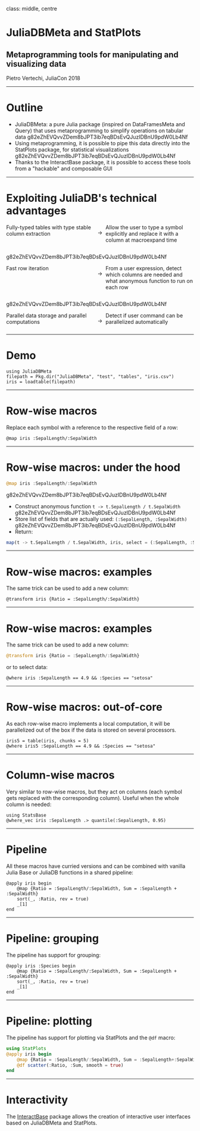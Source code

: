 class: middle, centre
# JuliaDBMeta and StatPlots
## Metaprogramming tools for manipulating and visualizing data
Pietro Vertechi, JuliaCon 2018

---

# Outline

- JuliaDBMeta: a pure Julia package (inspired on DataFramesMeta and Query) that uses metaprogramming to simplify operations on tabular data
g82eZhEVQvvZDem8bJPT3ib7eqBDsEvQJuzIDBnU9pdW0Lb4Nf
- Using metaprogramming, it is possible to pipe this data directly into the StatPlots package, for statistical visualizations
g82eZhEVQvvZDem8bJPT3ib7eqBDsEvQJuzIDBnU9pdW0Lb4Nf
- Thanks to the InteractBase package, it is possible to access these tools from a "hackable" and composable GUI

---
# Exploiting JuliaDB's technical advantages

<div style="display: flex; orientation: row;">
    <div style="width: 47%;">
        Fully-typed tables with type stable column extraction
    </div>
    <p style="width: 6%; text-align:center;">
        &rarr;
    </p>
    <div style="width: 47%;">
        Allow the user to type a symbol explicitly and replace it with a column at macroexpand time
    </div>
</div>
<div style="height: 1em;"></div>

g82eZhEVQvvZDem8bJPT3ib7eqBDsEvQJuzIDBnU9pdW0Lb4Nf

<div style="display: flex; orientation: row; justify-content:center">
    <div style="width: 47%;">
        Fast row iteration
    </div>
    <p style="width: 6%; text-align:center;">
        &rarr;
    </p>
    <div style="width: 47%;">
        From a user expression, detect which columns are needed and what anonymous function to run on each row
    </div>
</div>
<div style="height: 1em;"></div>

g82eZhEVQvvZDem8bJPT3ib7eqBDsEvQJuzIDBnU9pdW0Lb4Nf

<div style="display: flex; orientation: row;">
    <div style="width: 47%;">
        Parallel data storage and parallel computations
    </div>
    <p style="width: 6%; text-align:center;">
        &rarr;
    </p>
    <div style="width: 47%;">
        Detect if user command can be parallelized automatically
    </div>
</div>

---

# Demo

```@example meta
using JuliaDBMeta
filepath = Pkg.dir("JuliaDBMeta", "test", "tables", "iris.csv")
iris = loadtable(filepath)
```

---

# Row-wise macros

Replace each symbol with a reference to the respective field of a row:

```@example meta
@map iris :SepalLength/:SepalWidth
```

---

# Row-wise macros: under the hood

```julia
@map iris :SepalLength/:SepalWidth
```
g82eZhEVQvvZDem8bJPT3ib7eqBDsEvQJuzIDBnU9pdW0Lb4Nf
* Construct anonymous function `t -> t.SepalLength / t.SepalWidth`
g82eZhEVQvvZDem8bJPT3ib7eqBDsEvQJuzIDBnU9pdW0Lb4Nf
* Store list of fields that are actually used: `(:SepalLength, :SepalWidth)`
g82eZhEVQvvZDem8bJPT3ib7eqBDsEvQJuzIDBnU9pdW0Lb4Nf
* Return:

```julia
map(t -> t.SepalLength / t.SepalWidth, iris, select = (:SepalLength, :SepalWidth))
```

---

# Row-wise macros: examples

The same trick can be used to add a new column:

```@example meta
@transform iris {Ratio = :SepalLength/:SepalWidth}
```

---

# Row-wise macros: examples

The same trick can be used to add a new column:

```julia
@transform iris {Ratio = :SepalLength/:SepalWidth}
```

or to select data:

```@example meta
@where iris :SepalLength == 4.9 && :Species == "setosa"
```

---

# Row-wise macros: out-of-core

As each row-wise macro implements a local computation, it will be parallelized out of the box if the data is stored on several processors.

```@example meta
iris5 = table(iris, chunks = 5)
@where iris5 :SepalLength == 4.9 && :Species == "setosa"
```

---

# Column-wise macros

Very similar to row-wise macros, but they act on columns (each symbol gets replaced with the corresponding column). Useful when the whole column is needed:

```@example meta
using StatsBase
@where_vec iris :SepalLength .> quantile(:SepalLength, 0.95)
```

---

# Pipeline

All these macros have curried versions and can be combined with vanilla Julia Base or JuliaDB functions in a shared pipeline:

```@example meta
@apply iris begin
    @map {Ratio = :SepalLength/:SepalWidth, Sum = :SepalLength + :SepalWidth}
    sort(_, :Ratio, rev = true)
    _[1]
end
```
---

# Pipeline: grouping

The pipeline has support for grouping:

```@example meta
@apply iris :Species begin
    @map {Ratio = :SepalLength/:SepalWidth, Sum = :SepalLength + :SepalWidth}
    sort(_, :Ratio, rev = true)
    _[1]
end
```

---

# Pipeline: plotting

The pipeline has support for plotting via StatPlots and the `@df` macro:

```julia
using StatPlots
@apply iris begin
    @map {Ratio = :SepalLength/:SepalWidth, Sum = :SepalLength+:SepalWidth}
    @df scatter(:Ratio, :Sum, smooth = true)
end
```

---

# Interactivity

The [InteractBase](https://github.com/piever/InteractBase.jl/) package allows the creation of interactive user interfaces based on JuliaDBMeta and StatPlots.
